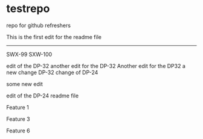 # testrepo
repo for github refreshers


This is the first edit for the readme file

_______________________________________


SWX-99
SXW-100 




edit of the DP-32
another edit for the DP-32
Another edit for the DP32
a new change DP-32
change of DP-24

some new edit 

edit of the DP-24 readme file


Feature 1

Feature 3

Feature 6